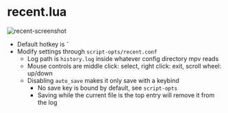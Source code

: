 # recent.lua
![recent-screenshot](https://raw.githubusercontent.com/nightedt/mpv-scripts/master/etc/recent.png)
* Default hotkey is **`` ` ``**
* Modify settings through `script-opts/recent.conf`
    * Log path is `history.log` inside whatever config directory mpv reads
    * Mouse controls are middle click: select, right click: exit, scroll wheel: up/down
    * Disabling `auto_save` makes it only save with a keybind
        * No save key is bound by default, see `script-opts`
        * Saving while the current file is the top entry will remove it from the log
